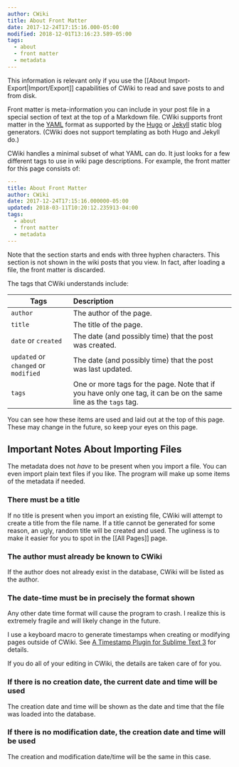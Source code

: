 ```yaml
---
author: CWiki
title: About Front Matter
date: 2017-12-24T17:15:16.000-05:00
modified: 2018-12-01T13:16:23.589-05:00
tags:
  - about
  - front matter
  - metadata
---
```





This information is relevant only if you use the [[About Import-Export|Import/Export]] capabilities of CWiki to read and save posts to and from disk.

Front matter is meta-information you can include in your post file in a special section of text at the top of a Markdown file. CWiki supports front matter in the [YAML](http://yaml.org/) format as supported by the [Hugo](https://gohugo.io) or [Jekyll](https://github.com/jekyll/jekyll) static blog generators. (CWiki does not support templating as both Hugo and Jekyll do.)

CWiki handles a minimal subset of what YAML can do. It just looks for a few different tags to use in wiki page descriptions. For example, the front matter for this page consists of:

```yaml
---
title: About Front Matter
author: CWiki
date: 2017-12-24T17:15:16.000000-05:00 
updated: 2018-03-11T10:20:12.235913-04:00
tags:
  - about
  - front matter
  - metadata
---
```

Note that the section starts and ends with three hyphen characters. This section is not shown​ in the wiki posts that you view. In fact, after loading a file, the front matter is discarded.

The tags that CWiki understands include:

 | Tags  |  Description |
 |--------|:------------|
 | `author`  | The author of the page.  |
 | `title`  |  The title of the page. | 
 | `date` or `created`   | The date (and possibly time) that the post was created. |
 | `updated` or `changed`  or `modified`| The date (and possibly time) that the post was last updated. |
 | `tags` | One or more tags for the page. Note that if you have only one tag, it can be on the same line as the `tags` tag.|

You can see how these items are used and laid out at the top of this page. These may change in the future, so keep your eyes on this page.

## Important Notes About Importing Files ##

The metadata does not *have* to be present when you import a file. You can even import plain text files if you like. The program will make up some items of the metadata if needed.

### There must be a title ###
If no title is present when you import an existing file, CWiki will attempt to create a title from the file name. If a title cannot be generated for some reason, an ugly, random title will be created and used. The ugliness is to make it easier for you to spot in the [[All Pages]] page.

### The author must already be known to CWiki ###
If the author does not already exist in the database, CWiki will be listed as the author.

### The date-time must be in precisely​ the format shown ###

Any other date time format will cause the program to crash. I realize this is extremely fragile and will likely change in the ​future.

I use a keyboard macro to generate timestamps when creating or modifying pages outside of CWiki. See [A Timestamp Plugin for Sublime Text 3](https://yo-dave.com/2018/02/10/a-timestamp-plugin-for-sublime-text-3/) for details.

If you do all of your editing in CWiki, the details are taken care of for you.

### If there is no creation date, the current date and time will be used ###
The creation date and time will be shown as the date and time that the file was loaded into the database.

### If there is no modification date, the creation date and time will be used ###
The creation and modification date/time will be the same in this case.